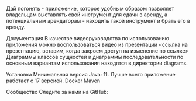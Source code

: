 Дай погонять - приложение, которое удобным образом позволяет владельцам выставлять свой инструмент для сдачи в аренду, а потенциальным арендаторам -  находить такой инструмент и брать его в аренду.

Документация
В качестве видеоруководства по использованию приложения можно воспользоваться видео из презентации <ссылка на презентацию, вставим, когда закроем доступ на изменение по ссылке>
Диаграммы классов сущностей и диаграммы последовательности по основным вариантам использования находятся в директории diagrams.

Установка
Минимальная версия Java: 11. Лучше всего приложение работает с 17 версией.
Docker
Maven

Сообщество
Следите за нами на GitHub: 
